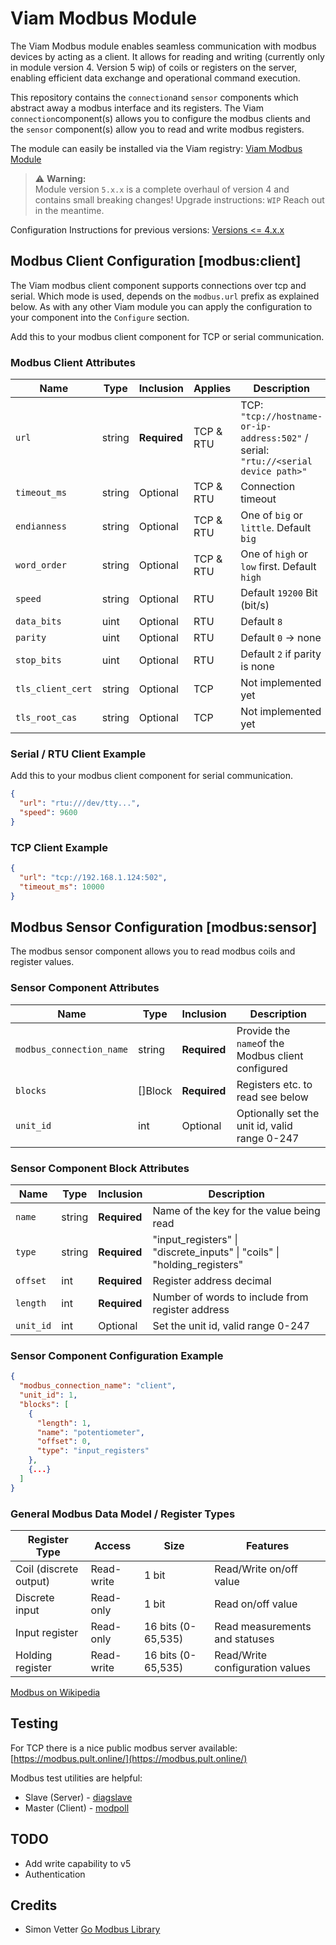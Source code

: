# Viam Modbus Module

The Viam Modbus module enables seamless communication with modbus devices by acting as a client.
It allows for reading and writing (currently only in module version 4. Version 5 wip) of coils or registers on the server, enabling efficient data exchange and operational command execution.

This repository contains the `connection`and `sensor` components which abstract away a modbus interface and its registers.
The Viam `connection`component(s) allows you to configure the modbus clients and the `sensor` component(s) allow you to read and write modbus registers.

The module can easily be installed via the Viam registry:
[Viam Modbus Module](https://app.viam.com/module/viam-soleng/viam-modbus)

> ⚠️ **Warning:**  
> Module version `5.x.x` is a complete overhaul of version 4 and contains small breaking changes!
> Upgrade instructions: `WIP` Reach out in the meantime.

Configuration Instructions for previous versions: [Versions <= 4.x.x](https://github.com/viam-soleng/viam-modbus/tree/1b4d2b5eff74fc4ae759ce06350f41a52aae1044)

## Modbus Client Configuration [modbus:client]

The Viam modbus client component supports connections over tcp and serial. Which mode is used, depends on the `modbus.url` prefix as explained below.
As with any other Viam module you can apply the configuration to your component into the `Configure` section.

Add this to your modbus client component for TCP or serial communication.

### Modbus Client Attributes

| Name              | Type   | Inclusion    | Applies   | Description                                                                        |
| ----------------- | ------ | ------------ | --------- | ---------------------------------------------------------------------------------- |
| `url`             | string | **Required** | TCP & RTU | TCP: `"tcp://hostname-or-ip-address:502"` / serial: `"rtu://<serial device path>"` |
| `timeout_ms`      | string | Optional     | TCP & RTU | Connection timeout                                                                 |
| `endianness`      | string | Optional     | TCP & RTU | One of `big` or `little`. Default `big`                                            |
| `word_order`      | string | Optional     | TCP & RTU | One of `high` or `low` first. Default `high`                                       |
| `speed`           | string | Optional     | RTU       | Default `19200` Bit (bit/s)                                                        |
| `data_bits`       | uint   | Optional     | RTU       | Default `8`                                                                        |
| `parity`          | uint   | Optional     | RTU       | Default `0` -> none                                                                |
| `stop_bits`       | uint   | Optional     | RTU       | Default `2` if parity is none                                                      |
| `tls_client_cert` | string | Optional     | TCP       | Not implemented yet                                                                |
| `tls_root_cas`    | string | Optional     | TCP       | Not implemented yet                                                                |

### Serial / RTU Client Example

Add this to your modbus client component for serial communication.

```json
{
  "url": "rtu:///dev/tty...",
  "speed": 9600
}
```

### TCP Client Example

```json
{
  "url": "tcp://192.168.1.124:502",
  "timeout_ms": 10000
}
```

## Modbus Sensor Configuration [modbus:sensor]

The modbus sensor component allows you to read modbus coils and register values.

### Sensor Component Attributes

| Name                     | Type    | Inclusion    | Description                                       |
| ------------------------ | ------- | ------------ | ------------------------------------------------- |
| `modbus_connection_name` | string  | **Required** | Provide the `name`of the Modbus client configured |
| `blocks`                 | []Block | **Required** | Registers etc. to read see below                  |
| `unit_id`                | int     | Optional     | Optionally set the unit id, valid range 0-247     |

### Sensor Component Block Attributes

| Name      | Type   | Inclusion    | Description                                                              |
| --------- | ------ | ------------ | ------------------------------------------------------------------------ |
| `name`    | string | **Required** | Name of the key for the value being read                                 |
| `type`    | string | **Required** | "input_registers" \| "discrete_inputs" \| "coils" \| "holding_registers" |
| `offset`  | int    | **Required** | Register address decimal                                                 |
| `length`  | int    | **Required** | Number of words to include from register address                         |
| `unit_id` | int    | Optional     | Set the unit id, valid range 0-247                                       |

### Sensor Component Configuration Example

```json
{
  "modbus_connection_name": "client",
  "unit_id": 1,
  "blocks": [
    {
      "length": 1,
      "name": "potentiometer",
      "offset": 0,
      "type": "input_registers"
    },
    {...}
  ]
}
```

### General Modbus Data Model / Register Types

| Register Type          | Access     | Size               | Features                        |
| ---------------------- | ---------- | ------------------ | ------------------------------- |
| Coil (discrete output) | Read-write | 1 bit              | Read/Write on/off value         |
| Discrete input         | Read-only  | 1 bit              | Read on/off value               |
| Input register         | Read-only  | 16 bits (0-65,535) | Read measurements and statuses  |
| Holding register       | Read-write | 16 bits (0-65,535) | Read/Write configuration values |

[Modbus on Wikipedia](https://en.wikipedia.org/wiki/Modbus)

## Testing

For TCP there is a nice public modbus server available: [https://modbus.pult.online/](https://modbus.pult.online/)

Modbus test utilities are helpful:

- Slave (Server) - [diagslave](https://www.modbusdriver.com/diagslave.html)
- Master (Client) - [modpoll](https://www.modbusdriver.com/modpoll.html)

## TODO

- Add write capability to v5
- Authentication

## Credits

- Simon Vetter [Go Modbus Library](https://github.com/simonvetter/modbus)
